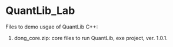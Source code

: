 # QuantLib_Lab
Files to demo usgae of QuantLib C++: 
1. dong_core.zip: core files to run QuantLib, exe project, ver. 1.0.1.
